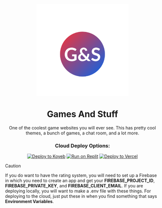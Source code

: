 <div align = center>

<img width = 300 src = static/GamesAndStuffLogo.png>

# Games And Stuff
One of the coolest game websites you will ever see. This has pretty cool themes, a bunch of games, a chat room, and a lot more.
### Cloud Deploy Options:
[![Deploy to Koyeb](https://binbashbanana.github.io/deploy-buttons/buttons/remade/koyeb.svg)](https://app.koyeb.com/deploy?type=git&repository=https://github.com/gamachikin/GamesAndStuff&branch=main&name=GamesAndStuff)
[![Run on Replit](https://binbashbanana.github.io/deploy-buttons/buttons/remade/replit.svg)](https://replit.com/github/gamachikin/GamesAndStuff/)
[![Deploy to Vercel](https://binbashbanana.github.io/deploy-buttons/buttons/remade/vercel.svg)](https://vercel.com/new/clone?repository-url=https://github.com/gamachikin/GamesAndStuff)

</div>

> [!CAUTION]
> If you do want to have the rating system, you will need to set up a Firebase in which you need to create an app and get your **FIREBASE_PROJECT_ID**, **FIREBASE_PRIVATE_KEY**, and **FIREBASE_CLIENT_EMAIL**. If you are deploying locally, you will want to make a .env file with these things. For deploying to the cloud, just put these in when you find something that says **Environment Variables**.